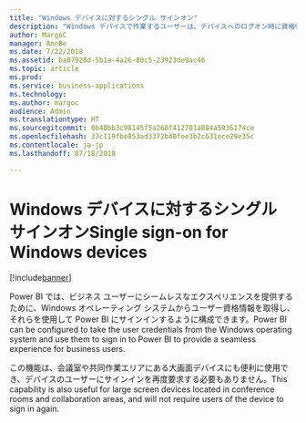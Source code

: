 ```yaml
---
title: "Windows デバイスに対するシングル サインオン"
description: "Windows デバイスで作業するユーザーは、デバイスへのログオン時に資格情報の入力を求められます。"
author: MargoC
manager: AnnBe
ms.date: 7/22/2018
ms.assetid: ba07928d-5b1a-4a26-80c5-23923de9ac46
ms.topic: article
ms.prod: 
ms.service: business-applications
ms.technology: 
ms.author: margoc
audience: Admin
ms.translationtype: HT
ms.sourcegitcommit: 0b40bb3c98145f5a260f412701a884a5936174ce
ms.openlocfilehash: 33c119fbe853ad3372b40fee3b2c631ece29e35c
ms.contentlocale: ja-jp
ms.lasthandoff: 07/18/2018

---
```

# <a name="single-sign-on-for-windows-devices"></a><span data-ttu-id="ed449-103">Windows デバイスに対するシングル サインオン</span><span class="sxs-lookup"><span data-stu-id="ed449-103">Single sign-on for Windows devices</span></span> 


[!include[banner](../../../includes/banner.md)]

<span data-ttu-id="ed449-104">Power BI では、ビジネス ユーザーにシームレスなエクスペリエンスを提供するために、Windows オペレーティング システムからユーザー資格情報を取得し、それらを使用して Power BI にサインインするように構成できます。</span><span class="sxs-lookup"><span data-stu-id="ed449-104">Power BI can be configured to take the user credentials from the Windows operating system and use them to sign in to Power BI to provide a seamless experience for business users.</span></span> 

<span data-ttu-id="ed449-105">この機能は、会議室や共同作業エリアにある大画面デバイスにも便利に使用でき、デバイスのユーザーにサインインを再度要求する必要もありません。</span><span class="sxs-lookup"><span data-stu-id="ed449-105">This capability is also useful for large screen devices located in conference rooms and collaboration areas, and will not require users of the device to sign in again.</span></span>

